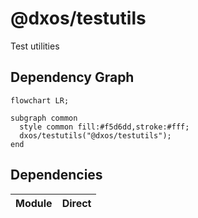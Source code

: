 # @dxos/testutils

Test utilities
## Dependency Graph
```mermaid
flowchart LR;

subgraph common
  style common fill:#f5d6dd,stroke:#fff;
  dxos/testutils("@dxos/testutils");
end

```
## Dependencies
| Module | Direct |
|---|---|

